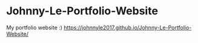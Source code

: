 # Johnny-Le-Portfolio-Website
My portfolio website :)
https://johnnyle2017.github.io/Johnny-Le-Portfolio-Website/
